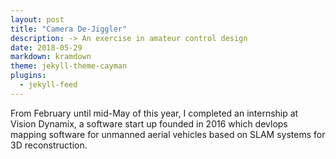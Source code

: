 ```yaml
---
layout: post
title: "Camera De-Jiggler"
description: -> An exercise in amateur control design
date: 2018-05-29
markdown: kramdown
theme: jekyll-theme-cayman
plugins:
  - jekyll-feed
---
```


From February until mid-May of this year, I completed an internship at Vision Dynamix, a software start up founded in 2016 which devlops mapping software for unmanned aerial vehicles based on SLAM systems for 3D reconstruction.
